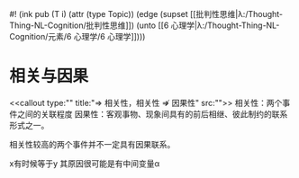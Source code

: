 #! (ink pub (T i) (attr (type Topic)) (edge (supset [[批判性思维|λ:/Thought-Thing-NL-Cognition/批判性思维]]) (unto [[6 心理学|λ:/Thought-Thing-NL-Cognition/元素/6 心理学/6 心理学]])))

# 相关与因果

<<callout type:"" title:"⇒ 相关性，相关性 ⇏ 因果性" src:"">>
相关性：两个事件之间的关联程度
因果性：客观事物、现象间具有的前后相继、彼此制约的联系形式之一。

相关性较高的两个事件并不一定具有因果联系。

x有时候等于y 其原因很可能是有中间变量α
